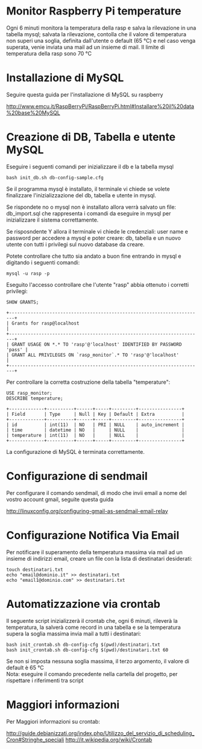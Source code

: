 Monitor Raspberry Pi temperature
================================

Ogni 6 minuti monitora la temperatura della rasp e salva la rilevazione in una tabella mysql;
salvata la rilevazione, contolla che il valore di temperatura non superi una soglia, definita dall'utente o default (65 °C) e nel caso venga superata, venie inviata una mail ad un insieme di mail.
Il limite di temperatura della rasp sono 70 °C 

Installazione di MySQL
=======================

Seguire questa guida per l'installazione di MySQL su raspberry

http://www.emcu.it/RaspBerryPi/RaspBerryPi.html#Installare%20il%20data%20base%20MySQL
  
Creazione di DB, Tabella e utente MySQL
=======================================

Eseguire i seguenti comandi per inizializzare il db e la tabella mysql

	bash init_db.sh db-config-sample.cfg

Se il programma mysql è installato, il terminale vi chiede se volete finalizzare l'inizializzazione del db, tabella e utente in mysql.

Se rispondete no o mysql non è installato allora verrà salvato un file: db_import.sql che rappresenta i comandi da eseguire in mysql per inizializzare il sistema correttamente.

Se risposndente Y allora il terminale vi chiede le credenziali: user name e password per accedere a mysql e poter creare: db, tabella e un nuovo utente con tutti i privilegi sul nuovo database da creare.

Potete controllare che tutto sia andato a buon fine entrando in mysql e digitando i seguenti comandi:

	mysql -u rasp -p

Eseguito l'accesso controllare che l'utente "rasp" abbia ottenuto i corretti privilegi:

	SHOW GRANTS;
	
    +------------------------------------------------------------------------+
    | Grants for rasp@localhost                                              |
    +------------------------------------------------------------------------+
    | GRANT USAGE ON *.* TO 'rasp'@'localhost' IDENTIFIED BY PASSWORD 'pass' |
    | GRANT ALL PRIVILEGES ON `rasp_monitor`.* TO 'rasp'@'localhost'         |
    +------------------------------------------------------------------------+

Per controllare la corretta costruzione della tabella "temperature":

	USE rasp_monitor;
	DESCRIBE temperature;
	
    +-------------+----------+------+-----+---------+----------------+
    | Field       | Type     | Null | Key | Default | Extra          |
    +-------------+----------+------+-----+---------+----------------+
    | id          | int(11)  | NO   | PRI | NULL    | auto_increment |
    | time        | datetime | NO   |     | NULL    |                |
    | temperature | int(11)  | NO   |     | NULL    |                |
    +-------------+----------+------+-----+---------+----------------+

La configurazione di MySQL è terminata correttamente.

Configurazione di sendmail
==========================

Per configurare il comando sendmail, di modo che invii email a nome del vostro account gmail, seguite questa guida

http://linuxconfig.org/configuring-gmail-as-sendmail-email-relay


Configurazione Notifica Via Email
=================================

Per notificare  il superamento della temperatura massima via mail ad un insieme di indirizzi email, creare un file con la lista di destinatari desiderati:

	touch destinatari.txt
	echo "email@dominio.it" >> destinatari.txt
	echo "email1@dominio.com" >> destinatari.txt

Automatizzazione via crontab
=============================

Il seguente script inizializzerà il crontab che, ogni 6 minuti, rileverà la temperatura, la salverà come record in una tabella e se la temperatura supera la soglia massima invia mail a tutti i destinatari:

	bash init_crontab.sh db-config-cfg $(pwd)/destinatari.txt
	bash init_crontab.sh db-config-cfg $(pwd)/destinatari.txt 60

Se non si imposta nessuna soglia massima, il terzo argomento, il valore di default è 65 °C    
Nota: eseguire il comando precedente nella cartella del progetto, per rispettare i riferimenti tra script

Maggiori informazioni
=====================
Per Maggiori informazioni su crontab:

http://guide.debianizzati.org/index.php/Utilizzo_del_servizio_di_scheduling_Cron#Stringhe_speciali
http://it.wikipedia.org/wiki/Crontab

